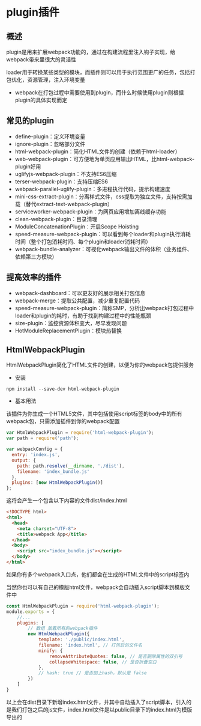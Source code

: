 # plugin插件
## 概述
plugin是用来扩展webpack功能的，通过在构建流程里注入钩子实现，给webpack带来里很大的灵活性<br>

loader用于转换某些类型的模块，而插件则可以用于执行范围更广的任务，包括打包优化，资源管理，注入环境变量

* webpack在打包过程中需要使用到plugin，而什么时候使用plugin则根据plugin的具体实现而定

## 常见的plugin
* define-plugin：定义环境变量<br>
* ignore-plugin：忽略部分文件<br>
* html-webpack-plugin：简化HTML文件的创建（依赖于html-loader）<br>
* web-webpack-plugin：可方便地为单页应用输出HTML，比html-webpack-plugin好用<br>
* uglifyjs-webpack-plugin：不支持ES6压缩<br>
* terser-webpack-plugin：支持压缩ES6<br>
* webpack-parallel-uglify-plugin：多进程执行代码，提示构建速度<br>
* mini-css-extract-plugin：分离样式文件，css提取为独立文件，支持按需加载（替代extract-text-webpack-plugin）<br>
* serviceworker-webpack-plugin：为网页应用增加离线缓存功能<br>
* clean-webpack-plugin：目录清理<br>
* ModuleConcatenationPlugin：开启Scope Hoisting<br>
* speed-measure-webpack-plugin：可以看到每个loader和plugin执行消耗时间（整个打包消耗时间、每个plugin和loader消耗时间）<br>
* webpack-bundle-analyzer：可视化webpack输出文件的体积（业务组件、依赖第三方模块）

## 提高效率的插件
* webpack-dashboard：可以更友好的展示相关打包信息<br>
* webpack-merge：提取公共配置，减少重复配置代码<br>
* speed-measure-webpack-plugin：简称SMP，分析出webpack打包过程中loader和plugin的耗时，有助于找到构建过程中的性能瓶颈<br>
* size-plugin：监控资源体积变大，尽早发现问题<br>
* HotModuleReplacementPlugin：模块热替换<br>

## HtmlWebpackPlugin
HtmlWebpackPlugin简化了HTML文件的创建，以便为你的webpack包提供服务

* 安装
```
npm install --save-dev html-webpack-plugin
```

* 基本用法

该插件为你生成一个HTML5文件，其中包括使用script标签的body中的所有webpack包，只需添加插件到你的webpack配置

````js
var HtmlWebpackPlugin = require('html-webpack-plugin');
var path = require('path');

var webpackConfig = {
  entry: 'index.js',
  output: {
    path: path.resolve(__dirname, './dist'),
    filename: 'index_bundle.js'
  },
  plugins: [new HtmlWebpackPlugin()]
};
````

这将会产生一个包含以下内容的文件dist/index.html
```html
<!DOCTYPE html>
<html>
  <head>
    <meta charset="UTF-8">
    <title>webpack App</title>
  </head>
  <body>
    <script src="index_bundle.js"></script>
  </body>
</html>
```
如果你有多个webpack入口点，他们都会在生成的HTML文件中的script标签内

当然你也可以有自己的模版html文件，webpack会自动插入script脚本到模版文件中

```js
const HtmlWebpackPlugin = require('html-webpack-plugin');
module.exports = {
    //...
    plugins: [
        // 数组 放着所有的webpack插件
        new HtmlWebpackPlugin({
            template: './public/index.html',
            filename: 'index.html', // 打包后的文件名
            minify: {
                removeAttributeQuotes: false, // 是否删除属性的双引号
                collapseWhitespace: false, // 是否折叠空白
            },
            // hash: true // 是否加上hash，默认是 false
        })
    ]
}
```
以上会在dist目录下新增index.html文件，并其中自动插入了script脚本，引入的是我们打包之后的js文件，index.html文件是以public目录下的index.html为模版导出的




